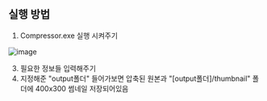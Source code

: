 ## 실행 방법
1. Compressor.exe 실행 시켜주기

![image](https://github.com/user-attachments/assets/238261ee-713d-449e-b7cf-4e3740081acf)

3. 필요한 정보들 입력해주기
4. 지정해준 "output폴더" 들어가보면 압축된 원본과 "[output폴더]/thumbnail" 폴더에 400x300 썸네일 저장되어있음

